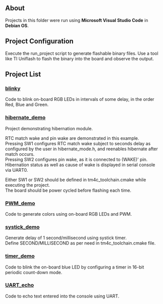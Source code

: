 ## About
Projects in this folder were run using **Microsoft Visual Studio Code** in **Debian OS**.

## Project Configuration
Execute the run_project script to generate flashable binary files.
Use a tool like TI Uniflash to flash the binary into the board and observe the output.


## Project List

### [blinky](blinky/)
Code to blink on-board RGB LEDs in intervals of some delay, in the order Red, Blue and Green.

### [hibernate_demo](hibernate_demo/)
Project demonstrating hibernation module.

RTC match wake and pin wake are demonstrated in this example.  
Pressing SW1 configures RTC match wake subject to seconds delay as configured by the user in hibernate_mode.h, and reenables hibernate after match occurs.  
Pressing SW2 configures pin wake, as it is connected to (WAKE)' pin.  
Hibernation status as well as cause of wake is displayed in serial console via UART0.

Either SW1 or SW2 should be defined in tm4c_toolchain.cmake while executing the project.  
The board should be power cycled before flashing each time.

### [PWM_demo](PWM_demo/)
Code to generate colors using on-board RGB LEDs and PWM.

### [systick_demo](systick_demo/)
Generate delay of 1 second/millisecond using systick timer.  
Define SECOND/MILLISECOND as per need in tm4c_toolchain.cmake file.

### [timer_demo](timer_demo/)
Code to blink the on-board blue LED by configuring a timer in 16-bit periodic count-down mode.

### [UART_echo](UART_echo/)
Code to echo text entered into the console using UART.